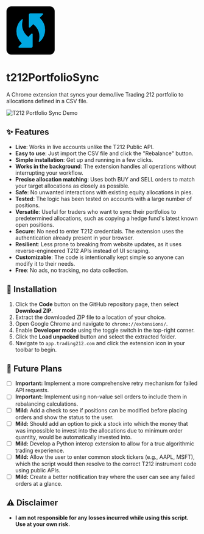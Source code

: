 ![T212PortfolioSync Logo](/images/icon128.png)
# t212PortfolioSync

A Chrome extension that syncs your demo/live Trading 212 portfolio to allocations defined in a CSV file.

![T212 Portfolio Sync Demo](/docs/media/T212Sync.gif)

## ✨ Features
*   **Live**: Works in live accounts unlike the T212 Public API.
*   **Easy to use**: Just import the CSV file and click the "Rebalance" button.
*   **Simple installation**: Get up and running in a few clicks.
*   **Works in the background**: The extension handles all operations without interrupting your workflow.
*   **Precise allocation matching**: Uses both BUY and SELL orders to match your target allocations as closely as possible.
*   **Safe**: No unwanted interactions with existing equity allocations in pies.
*   **Tested**: The logic has been tested on accounts with a large number of positions.
*   **Versatile**: Useful for traders who want to sync their portfolios to predetermined allocations, such as copying a hedge fund's latest known open positions.
*   **Secure**: No need to enter T212 credentials. The extension uses the authentication already present in your browser.
*   **Resilient**: Less prone to breaking from website updates, as it uses reverse-engineered T212 APIs instead of UI scraping.
*   **Customizable**: The code is intentionally kept simple so anyone can modify it to their needs.
*   **Free**: No ads, no tracking, no data collection.

## 🚀 Installation

1.  Click the **Code** button on the GitHub repository page, then select **Download ZIP**.
2.  Extract the downloaded ZIP file to a location of your choice.
3.  Open Google Chrome and navigate to `chrome://extensions/`.
4.  Enable **Developer mode** using the toggle switch in the top-right corner.
5.  Click the **Load unpacked** button and select the extracted folder.
6.  Navigate to `app.trading212.com` and click the extension icon in your toolbar to begin.

## 📝 Future Plans

-   [ ] **Important:** Implement a more comprehensive retry mechanism for failed API requests.
-   [ ] **Important:** Implement using non-value sell orders to include them in rebalancing calculations.
-   [ ] **Mild:** Add a check to see if positions can be modified before placing orders and show the status to the user.
-   [ ] **Mild:** Should add an option to pick a stock into which the money that was impossible to invest into the allocations due to minimum order quantity, would be automatically invested into.
-   [ ] **Mild:** Develop a Python interop extension to allow for a true algorithmic trading experience.
-   [ ] **Mild:** Allow the user to enter common stock tickers (e.g., AAPL, MSFT), which the script would then resolve to the correct T212 instrument code using public APIs.
-   [ ] **Mild:** Create a better notification tray where the user can see any failed orders at a glance.

## ⚠️ Disclaimer

*   **I am not responsible for any losses incurred while using this script. Use at your own risk.**
